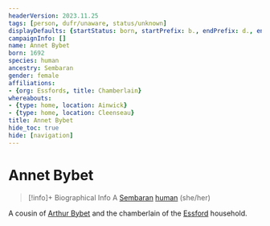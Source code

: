 ```yaml
---
headerVersion: 2023.11.25
tags: [person, dufr/unaware, status/unknown]
displayDefaults: {startStatus: born, startPrefix: b., endPrefix: d., endStatus: died}
campaignInfo: []
name: Annet Bybet
born: 1692
species: human
ancestry: Sembaran
gender: female
affiliations:
- {org: Essfords, title: Chamberlain}
whereabouts:
- {type: home, location: Ainwick}
- {type: home, location: Cleenseau}
title: Annet Bybet
hide_toc: true
hide: [navigation]
---
```

# Annet Bybet
>[!info]+ Biographical Info
> A [Sembaran](<../../gazetteer/greater-sembara/sembara/sembara.md>) [human](<../../species/humans/humans.md>) (she/her)
> 
> 
>> 

A cousin of [Arthur Bybet](<./arthur-bybet.md>) and the chamberlain of the [Essford](<../../groups/sembaran-noble-houses/essfords.md>) household. 